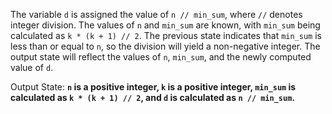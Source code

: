 The variable `d` is assigned the value of `n // min_sum`, where `//` denotes integer division. The values of `n` and `min_sum` are known, with `min_sum` being calculated as `k * (k + 1) // 2`. The previous state indicates that `min_sum` is less than or equal to `n`, so the division will yield a non-negative integer. The output state will reflect the values of `n`, `min_sum`, and the newly computed value of `d`.

Output State: **`n` is a positive integer, `k` is a positive integer, `min_sum` is calculated as `k * (k + 1) // 2`, and `d` is calculated as `n // min_sum`.**